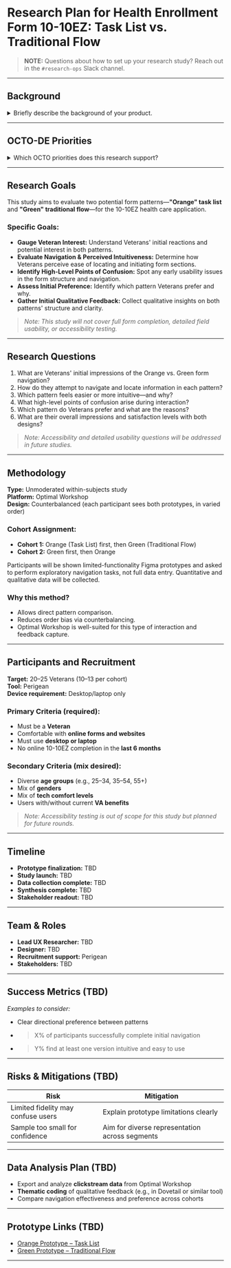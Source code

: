 # Research Plan for Health Enrollment Form 10-10EZ: Task List vs. Traditional Flow

> **NOTE:** Questions about how to set up your research study? Reach out in the `#research-ops` Slack channel.

---

## Background 

<details>
<summary>Briefly describe the background of your product.</summary>

### What problem is your product trying to solve?

The 10-10EZ form allows Veterans to apply for VA health care. This research aims to address potential friction points and optimize the user experience by exploring an alternative form pattern. The core problem is to ensure the application process is as clear, efficient, and user-friendly as possible, reducing abandonment rates and improving Veteran satisfaction.

### Where is your product situated on VA.gov?

This product is situated within the authenticated and unauthenticated pathways of VA.gov, specifically under **Health Care > Apply for health care**.

### What is Veterans’ familiarity with this tool?

The 10-10EZ form is an existing and critical tool for Veterans. This research explores a significant iteration on its user interface pattern, moving from a traditional sequential flow to a task list/choose-your-own-adventure approach. Veterans will likely have some familiarity with the concept of filling out forms online, but this specific pattern may be new to them in the context of VA.gov.

### Product Brief (TBD)

[Link to product brief](#) <!-- Please insert actual link when available -->

</details>

---

## OCTO-DE Priorities

<details>
<summary>Which OCTO priorities does this research support?</summary>

### Objective 1:
**VA’s digital experiences are the easiest and most efficient way to access VA health care and benefits.**

- **Key Result 1:** Improve satisfaction with our web and mobile products by 5 points.
- **Key Result 2:** Reduce total time Veterans spend waiting for a response from our digital experiences by 50%, toward a goal of less than 4 seconds per transaction.

### Objective 2:
**Veterans and their families can apply for, track, and manage their benefits and services in one centralized place.**

- **Key Result 1:** Digital experiences allow Veterans to complete their transactions and get their questions answered without needing to contact VA.

### Objective 3:
**Veterans and their families can easily find the information they need to make informed decisions about their benefits and services.**

- **Key Result 1:** Provide consistent, clear, and trustworthy information on VA.gov.

</details>

---

## Research Goals 

This study aims to evaluate two potential form patterns—**"Orange" task list** and **"Green" traditional flow**—for the 10-10EZ health care application.

### Specific Goals:

- **Gauge Veteran Interest:** Understand Veterans' initial reactions and potential interest in both patterns.
- **Evaluate Navigation & Perceived Intuitiveness:** Determine how Veterans perceive ease of locating and initiating form sections.
- **Identify High-Level Points of Confusion:** Spot any early usability issues in the form structure and navigation.
- **Assess Initial Preference:** Identify which pattern Veterans prefer and why.
- **Gather Initial Qualitative Feedback:** Collect qualitative insights on both patterns' structure and clarity.

> _Note: This study will not cover full form completion, detailed field usability, or accessibility testing._

---

## Research Questions

1. What are Veterans' initial impressions of the Orange vs. Green form navigation?
2. How do they attempt to navigate and locate information in each pattern?
3. Which pattern feels easier or more intuitive—and why?
4. What high-level points of confusion arise during interaction?
5. Which pattern do Veterans prefer and what are the reasons?
6. What are their overall impressions and satisfaction levels with both designs?

> _Note: Accessibility and detailed usability questions will be addressed in future studies._

---

## Methodology 

**Type:** Unmoderated within-subjects study  
**Platform:** Optimal Workshop  
**Design:** Counterbalanced (each participant sees both prototypes, in varied order)

### Cohort Assignment:
- **Cohort 1:** Orange (Task List) first, then Green (Traditional Flow)
- **Cohort 2:** Green first, then Orange

Participants will be shown limited-functionality Figma prototypes and asked to perform exploratory navigation tasks, not full data entry. Quantitative and qualitative data will be collected.

### Why this method?
- Allows direct pattern comparison.
- Reduces order bias via counterbalancing.
- Optimal Workshop is well-suited for this type of interaction and feedback capture.

---

## Participants and Recruitment 

**Target:** 20–25 Veterans (10–13 per cohort)  
**Tool:** Perigean  
**Device requirement:** Desktop/laptop only

### Primary Criteria (required):
- Must be a **Veteran**
- Comfortable with **online forms and websites**
- Must use **desktop or laptop**
- No online 10-10EZ completion in the **last 6 months**

### Secondary Criteria (mix desired):
- Diverse **age groups** (e.g., 25–34, 35–54, 55+)
- Mix of **genders**
- Mix of **tech comfort levels**
- Users with/without current **VA benefits**

> _Note: Accessibility testing is out of scope for this study but planned for future rounds._

---

## Timeline 

- **Prototype finalization:** TBD
- **Study launch:** TBD
- **Data collection complete:** TBD
- **Synthesis complete:** TBD
- **Stakeholder readout:** TBD

---

## Team & Roles

- **Lead UX Researcher:** TBD  
- **Designer:** TBD  
- **Recruitment support:** Perigean  
- **Stakeholders:** TBD

---

## Success Metrics (TBD)

_Examples to consider:_

- Clear directional preference between patterns
- >X% of participants successfully complete initial navigation
- >Y% find at least one version intuitive and easy to use

---

## Risks & Mitigations  (TBD)

| Risk | Mitigation |
|------|------------|
| Limited fidelity may confuse users | Explain prototype limitations clearly |
| Sample too small for confidence | Aim for diverse representation across segments |

---

## Data Analysis Plan (TBD)

- Export and analyze **clickstream data** from Optimal Workshop
- **Thematic coding** of qualitative feedback (e.g., in Dovetail or similar tool)
- Compare navigation effectiveness and preference across cohorts

---

## Prototype Links (TBD)

- [Orange Prototype – Task List](#)
- [Green Prototype – Traditional Flow](#)

---


